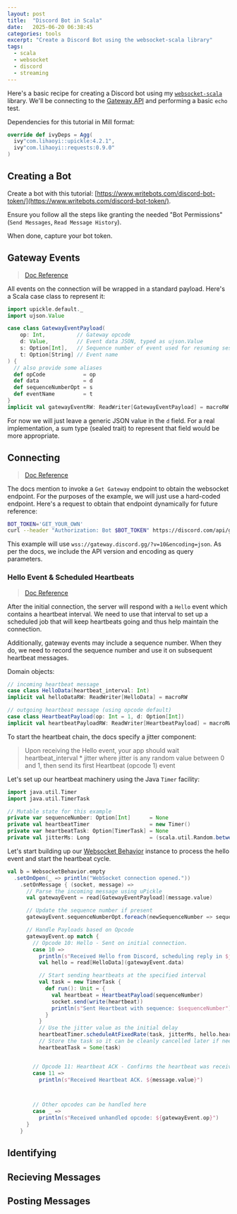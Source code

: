 ```yaml
---
layout: post
title:  "Discord Bot in Scala"
date:   2025-06-20 06:38:45
categories: tools
excerpt: "Create a Discord Bot using the websocket-scala library"
tags:
  - scala
  - websocket
  - discord
  - streaming
---
```


Here's a basic recipe for creating a Discord bot using my [`websocket-scala`](https://github.com/lombardo-chcg/websocket-scala) library.  We'll be connecting to the [Gateway API](https://discord.com/developers/docs/events/gateway) and performing a basic `echo` test.

Dependencies for this tutorial in Mill format:
```scala
override def ivyDeps = Agg(
  ivy"com.lihaoyi::upickle:4.2.1",
  ivy"com.lihaoyi::requests:0.9.0"
)
```

## Creating a Bot

Create a bot with this tutorial: [https://www.writebots.com/discord-bot-token/](https://www.writebots.com/discord-bot-token/).  

Ensure you follow all the steps like granting the needed "Bot Permissions" (`Send Messages`, `Read Message History`).  

When done, capture your bot token.

## Gateway Events

> [Doc Reference](https://discord.com/developers/docs/events/gateway#gateway-events)

All events on the connection will be wrapped in a standard payload.  Here's a Scala case class to represent it: 

```scala
import upickle.default._
import ujson.Value

case class GatewayEventPayload(
    op: Int,          // Gateway opcode
    d: Value,         // Event data JSON, typed as ujson.Value
    s: Option[Int],   // Sequence number of event used for resuming sessions and heartbeating
    t: Option[String] // Event name
) {
  // also provide some aliases
  def opCode            = op
  def data              = d
  def sequenceNumberOpt = s
  def eventName         = t
}
implicit val gatewayEventRW: ReadWriter[GatewayEventPayload] = macroRW
```

For now we will just leave a generic JSON value in the `d` field.  For a real implementation, a sum type (sealed trait) to represent that field would be more appropriate. 


## Connecting

> [Doc Reference](https://discord.com/developers/docs/events/gateway#connecting)

The docs mention to invoke a `Get Gateway` endpoint to obtain the websocket endpoint.   For the purposes of the example, we will just use a hard-coded endpoint.  Here's a request to obtain that endpoint dynamically for future reference:

```sh
BOT_TOKEN='GET_YOUR_OWN'
curl --header "Authorization: Bot $BOT_TOKEN" https://discord.com/api/gateway/bot
```

This example will use `wss://gateway.discord.gg/?v=10&encoding=json`.  As per the docs, we include the API version and encoding as query parameters.


### Hello Event & Scheduled Heartbeats

 > [Doc Reference](https://discord.com/developers/docs/events/gateway#heartbeat-interval)

After the initial connection, the server will respond with a `Hello` event which contains a heartbeat interval.  We need to use that interval to set up a scheduled job that will keep heartbeats going and thus help maintain the connection.

Additionally, gateway events may include a sequence number.  When they do, we need to record the sequence number and use it on subsequent heartbeat messages.

Domain objects:
```scala
// incoming heartbeat message
case class HelloData(heartbeat_interval: Int)
implicit val helloDataRW: ReadWriter[HelloData] = macroRW

// outgoing heartbeat message (using opcode default)
case class HeartbeatPayload(op: Int = 1, d: Option[Int])
implicit val heartbeatPayloadRW: ReadWriter[HeartbeatPayload] = macroRW
```

To start the heartbeat chain, the docs specify a jitter component:
> Upon receiving the Hello event, your app should wait heartbeat_interval * jitter where jitter is any random value between 0 and 1, then send its first Heartbeat (opcode 1) event

Let's set up our heartbeat machinery using the Java `Timer` facility:
```scala
import java.util.Timer
import java.util.TimerTask

// Mutable state for this example
private var sequenceNumber: Option[Int]      = None
private val heartbeatTimer                   = new Timer()
private var heartbeatTask: Option[TimerTask] = None
private val jitterMs: Long                   = (scala.util.Random.between(0.0, 1.0) * 1000).toLong
```


Let's start building up our [Websocket Behavior](https://github.com/lombardo-chcg/websocket-scala?tab=readme-ov-file#step-1---define-a-websocketbehavior) instance to process the hello event and start the heartbeat cycle. 

```scala
val b = WebsocketBehavior.empty
  .setOnOpen(_ => println("WebSocket connection opened."))
    .setOnMessage { (socket, message) =>
      // Parse the incoming message using uPickle
      val gatewayEvent = read[GatewayEventPayload](message.value)

      // Update the sequence number if present
      gatewayEvent.sequenceNumberOpt.foreach(newSequenceNumber => sequenceNumber = Some(newSequenceNumber))

      // Handle Payloads based on Opcode
      gatewayEvent.op match {
        // Opcode 10: Hello - Sent on initial connection.
        case 10 =>
          println(s"Received Hello from Discord, scheduling reply in $jitterMs ms")
          val hello = read[HelloData](gatewayEvent.data) 

          // Start sending heartbeats at the specified interval
          val task = new TimerTask {
            def run(): Unit = {
              val heartbeat = HeartbeatPayload(sequenceNumber)
              socket.send(write(heartbeat))
              println(s"Sent Heartbeat with sequence: $sequenceNumber")
            }
          }
          // Use the jitter value as the initial delay
          heartbeatTimer.scheduleAtFixedRate(task, jitterMs, hello.heartbeat_interval)
          // Store the task so it can be cleanly cancelled later if needed.
          heartbeatTask = Some(task)


        // Opcode 11: Heartbeat ACK - Confirms the heartbeat was received.
        case 11 =>
          println(s"Received Heartbeat ACK. ${message.value}")



        // Other opcodes can be handled here
        case _ =>
          println(s"Received unhandled opcode: ${gatewayEvent.op}")
      }
    }

```

## Identifying

## Recieving Messages

## Posting Messages